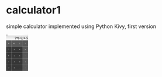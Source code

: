 # calculator1
simple calculator implemented using Python Kivy, first version 


<img src="sample.JPG" height="100" width="60" >
